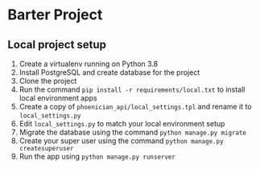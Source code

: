 # Barter Project


## Local project setup

1. Create a virtualenv running on Python 3.8
2. Install PostgreSQL and create database for the project
3. Clone the project
4. Run the command `pip install -r requirements/local.txt` to install local environment apps
5. Create a copy of `phoenician_api/local_settings.tpl` and rename it to `local_settings.py`
6. Edit `local_settings.py` to match your local environment setup
7. Migrate the database using the command `python manage.py migrate`
8. Create your super user using the command `python manage.py createsuperuser`
9. Run the app using `python manage.py runserver`
